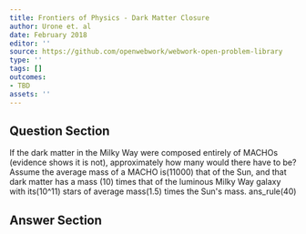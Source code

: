 ```yaml
---
title: Frontiers of Physics - Dark Matter Closure
author: Urone et. al
date: February 2018
editor: ''
source: https://github.com/openwebwork/webwork-open-problem-library
type: ''
tags: []
outcomes:
- TBD
assets: ''
---
```


## Question Section 

If the dark matter in the Milky Way were composed entirely of MACHOs (evidence
shows it is not), approximately how many would there have to be? Assume the
average mass of a MACHO is(11000) that of the Sun, and that dark matter has a mass
(10) times that of the luminous Milky Way galaxy with its(10^11) stars of average mass(1.5) times the Sun's mass.
ans_rule(40)



## Answer Section

